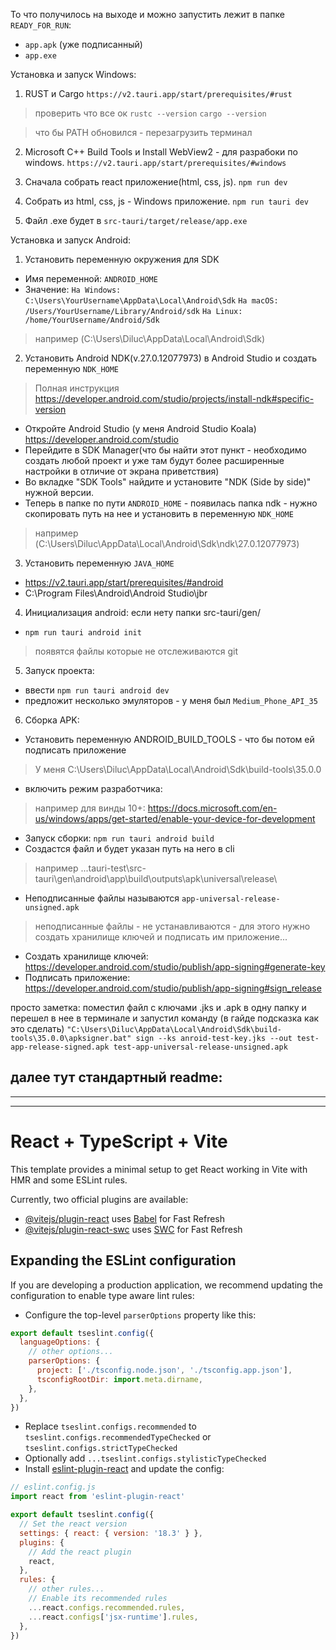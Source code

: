 То что получилось на выходе и можно запустить лежит в папке ```READY_FOR_RUN```:
  - ```app.apk``` (уже подписанный)
  - ```app.exe```


Установка и запуск Windows:

1. RUST и Cargo
```https://v2.tauri.app/start/prerequisites/#rust```
  >проверить что все ок
```rustc --version```
```cargo --version```

  >что бы PATH обновился - перезагрузить терминал

2. Microsoft C++ Build Tools и Install WebView2 - для разрабоки по windows.
```https://v2.tauri.app/start/prerequisites/#windows```

3. Сначала собрать react приложение(html, css, js).
   ```npm run dev```

4. Собрать из html, css, js - Windows приложение.
   ```npm run tauri dev```

5. Файл .exe будет в 
```src-tauri/target/release/app.exe``` 


Установка и запуск Android: 

1. Установить переменную окружения для SDK
  - Имя переменной: ```ANDROID_HOME```
  - Значение:
  ```На Windows: C:\Users\YourUsername\AppData\Local\Android\Sdk```
  ```На macOS: /Users/YourUsername/Library/Android/sdk```
  ```На Linux: /home/YourUsername/Android/Sdk```
  > например (C:\Users\Diluc\AppData\Local\Android\Sdk) 

2. Установить Android NDK(v.27.0.12077973) в Android Studio и создать переменную ```NDK_HOME``` 
  > Полная инструкция https://developer.android.com/studio/projects/install-ndk#specific-version 
  - Откройте Android Studio (у меня Android Studio Koala) https://developer.android.com/studio 
  - Перейдите в SDK Manager(что бы найти этот пункт - необходимо создать любой проект и уже там будут более расширенные настройки в отличие от экрана приветствия)
  - Во вкладке "SDK Tools" найдите и установите "NDK (Side by side)" нужной версии.
  - Теперь в папке по пути ```ANDROID_HOME``` - появилась папка ndk - нужно скопировать путь на нее и установить в переменную ```NDK_HOME``` 
  > например (C:\Users\Diluc\AppData\Local\Android\Sdk\ndk\27.0.12077973) 

3. Установить переменную ```JAVA_HOME```
  - https://v2.tauri.app/start/prerequisites/#android
  - C:\Program Files\Android\Android Studio\jbr

4. Инициализация android: если нету папки src-tauri/gen/
  - ```npm run tauri android init```
  > появятся файлы которые не отслеживаются git

5. Запуск проекта:
  - ввести ```npm run tauri android dev``` 
  - предложит несколько эмуляторов - у меня был ```Medium_Phone_API_35``` 

6. Сборка APK:
  - Установить переменную ANDROID_BUILD_TOOLS - что бы потом ей подписать приложение 
  > У меня C:\Users\Diluc\AppData\Local\Android\Sdk\build-tools\35.0.0 
  - включить режим разработчика: 
  > например для винды 10+: https://docs.microsoft.com/en-us/windows/apps/get-started/enable-your-device-for-development 

  - Запуск сборки: ```npm run tauri android build``` 
  - Создастся файл и будет указан путь на него в cli 
  > например ...tauri-test\src-tauri\gen\android\app\build\outputs\apk\universal\release\ 
  - Неподписанные файлы называются ```app-universal-release-unsigned.apk``` 
  > неподписанные файлы - не устанавливаются - для этого нужно создать хранилище ключей и подписать им приложение...
  - Создать хранилище ключей: 
  https://developer.android.com/studio/publish/app-signing#generate-key 
  - Подписать приложение: 
  https://developer.android.com/studio/publish/app-signing#sign_release 

  просто заметка: поместил файл с ключами .jks и .apk в одну папку и перешел в нее в терминале 
  и запустил команду (в гайде подсказка как это сделать) 
  ```"C:\Users\Diluc\AppData\Local\Android\Sdk\build-tools\35.0.0\apksigner.bat" sign --ks anroid-test-key.jks --out test-app-release-signed.apk test-app-universal-release-unsigned.apk```


далее тут стандартный readme:
------------------------------------------------------------------------------------------------
------------------------------------------------------------------------------------------------
------------------------------------------------------------------------------------------------


# React + TypeScript + Vite

This template provides a minimal setup to get React working in Vite with HMR and some ESLint rules.

Currently, two official plugins are available:

- [@vitejs/plugin-react](https://github.com/vitejs/vite-plugin-react/blob/main/packages/plugin-react/README.md) uses [Babel](https://babeljs.io/) for Fast Refresh
- [@vitejs/plugin-react-swc](https://github.com/vitejs/vite-plugin-react-swc) uses [SWC](https://swc.rs/) for Fast Refresh

## Expanding the ESLint configuration

If you are developing a production application, we recommend updating the configuration to enable type aware lint rules:

- Configure the top-level `parserOptions` property like this:

```js
export default tseslint.config({
  languageOptions: {
    // other options...
    parserOptions: {
      project: ['./tsconfig.node.json', './tsconfig.app.json'],
      tsconfigRootDir: import.meta.dirname,
    },
  },
})
```

- Replace `tseslint.configs.recommended` to `tseslint.configs.recommendedTypeChecked` or `tseslint.configs.strictTypeChecked`
- Optionally add `...tseslint.configs.stylisticTypeChecked`
- Install [eslint-plugin-react](https://github.com/jsx-eslint/eslint-plugin-react) and update the config:

```js
// eslint.config.js
import react from 'eslint-plugin-react'

export default tseslint.config({
  // Set the react version
  settings: { react: { version: '18.3' } },
  plugins: {
    // Add the react plugin
    react,
  },
  rules: {
    // other rules...
    // Enable its recommended rules
    ...react.configs.recommended.rules,
    ...react.configs['jsx-runtime'].rules,
  },
})
```
